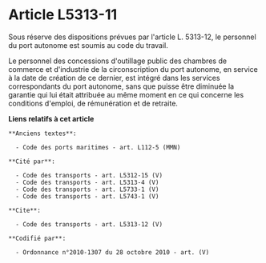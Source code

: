 # Article L5313-11

Sous réserve des dispositions prévues par l'article L. 5313-12, le personnel du port autonome est soumis au code du travail. 

Le personnel des concessions d'outillage public des chambres de commerce et d'industrie de la circonscription du port
autonome, en service à la date de création de ce dernier, est intégré dans les services correspondants du port autonome, sans
que puisse être diminuée la garantie qui lui était attribuée au même moment en ce qui concerne les conditions d'emploi, de
rémunération et de retraite.

**Liens relatifs à cet article**

	**Anciens textes**:

	  - Code des ports maritimes - art. L112-5 (MMN)

	**Cité par**:

	  - Code des transports - art. L5312-15 (V)
	  - Code des transports - art. L5313-4 (V)
	  - Code des transports - art. L5733-1 (V)
	  - Code des transports - art. L5743-1 (V)

	**Cite**:

	  - Code des transports - art. L5313-12 (V)

	**Codifié par**:

	  - Ordonnance n°2010-1307 du 28 octobre 2010 - art. (V)
